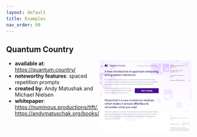 ```yaml
---
layout: default
title: Examples
nav_order: 99
---
```


##  Quantum Country 

<img align="right" width="250"  src="/assets/images/quantumcountry.png">




- **available at**: <https://quantum.country/>
- **noteworthy features**: spaced repetition prompts
- **created by**: Andy Matushak and Michael Nielsen
- **whitepaper**: <https://numinous.productions/ttft/>, <https://andymatuschak.org/books/>


